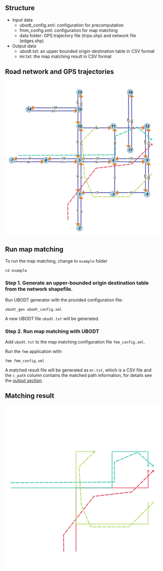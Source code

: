 ## Structure

- Input data
    + ubodt_config.xml: configuration for precomputation
    + fmm_config.xml: configuration for map matching
    + data folder: GPS trajectory file (trips.shp) and network file (edges.shp)
- Output data
    + ubodt.txt: an upper bounded origin-destination table in CSV format
    + mr.txt: the map matching result in CSV format

## Road network and GPS trajectories 

![input](input.png)

## Run map matching

To run the map matching, change to `example` folder

    cd example

### Step 1. Generate an upper-bounded origin destination table from the network shapefile.

Run UBODT generator with the provided configuration file:

    ubodt_gen ubodt_config.xml

A new UBODT file `ubodt.txt` will be generated. 

### Step 2. Run map matching with UBODT 

Add `ubodt.txt` to the map matching configuration file `fmm_config.xml`. 

Run the `fmm` application with:

    fmm fmm_config.xml

A matched result file will be generated as `mr.txt`, which is a CSV file and the `c_path` column contains the matched path information, for details see the [output section](../README.md#output). 

## Matching result

![output](output.png)